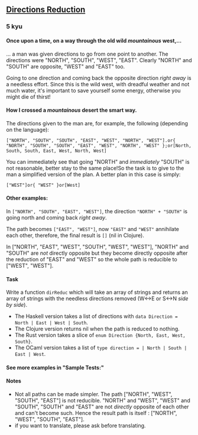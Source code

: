 <h2><a href=https://www.codewars.com/kata/550f22f4d758534c1100025a/train/javascript target="_blank">Directions Reduction</a></h2><h3>5 kyu</h3><h4 id="once-upon-a-time-on-a-way-through-the-old-wild-mountainous-west">Once upon a time, on a way through the old wild <em>mountainous</em> west,…</h4><p>… a man was given directions to go from one point to another. The directions were "NORTH", "SOUTH", "WEST", "EAST". Clearly "NORTH" and "SOUTH" are opposite, "WEST" and "EAST" too. </p><p>Going to one direction and coming back the opposite direction <em>right away</em> is a needless effort. Since this is the wild west, with dreadful weather and not much water, it's important to save yourself some energy, otherwise you might die of thirst!</p><h4 id="how-i-crossed-a-mountainous-desert-the-smart-way">How I crossed a <em>mountainous</em> desert the smart way.</h4><p>The directions given to the man are, for example, the following (depending on the language):</p><pre><code>["NORTH", "SOUTH", "SOUTH", "EAST", "WEST", "NORTH", "WEST"].or{ "NORTH", "SOUTH", "SOUTH", "EAST", "WEST", "NORTH", "WEST" };or[North, South, South, East, West, North, West]</code></pre><p>You can immediately see that going "NORTH" and <em>immediately</em> "SOUTH" is not reasonable, better stay to the same place!So the task is to give to the man a simplified version of the plan. A better plan in this case is simply:</p><pre><code>["WEST"]or{ "WEST" }or[West]</code></pre><h4 id="other-examples">Other examples:</h4><p>In <code>["NORTH", "SOUTH", "EAST", "WEST"]</code>, the direction <code>"NORTH" + "SOUTH"</code> is going north and coming back <em>right away</em>. </p><p>The path becomes <code>["EAST", "WEST"]</code>, now <code>"EAST"</code> and <code>"WEST"</code> annihilate each other, therefore, the final result is <code>[]</code> (nil in Clojure).</p><p>In ["NORTH", "EAST", "WEST", "SOUTH", "WEST", "WEST"], "NORTH" and "SOUTH" are <em>not</em> directly opposite but they become directly opposite after the reduction of "EAST" and "WEST" so the whole path is reducible to ["WEST", "WEST"].</p><h4 id="task">Task</h4><p>Write a function <code>dirReduc</code> which will take an array of strings and returns an array of strings with the needless directions removed (W&lt;-&gt;E or S&lt;-&gt;N <em>side by side</em>).</p><ul><li>The Haskell version takes a list of directions with <code>data Direction = North | East | West | South</code>. </li><li>The Clojure version returns nil when the path is reduced to nothing. </li><li>The Rust version takes a slice of <code>enum Direction {North, East, West, South}</code>.</li><li>The OCaml version takes a list of <code>type direction = | North | South | East | West</code>.</li></ul><h4 id="see-more-examples-in-sample-tests">See more examples in "Sample Tests:"</h4><h4 id="notes">Notes</h4><ul><li>Not all paths can be made simpler. The path ["NORTH", "WEST", "SOUTH", "EAST"] is not reducible. "NORTH" and "WEST", "WEST" and "SOUTH", "SOUTH" and "EAST" are not <em>directly</em> opposite of each other and can't become such. Hence the result path is itself : ["NORTH", "WEST", "SOUTH", "EAST"].</li><li>if you want to translate, please ask before translating.</li></ul>